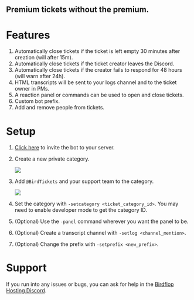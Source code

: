 ## Premium tickets without the premium.

# Features
1. Automatically close tickets if the ticket is left empty 30 minutes after creation (will after 15m).
2. Automatically close tickets if the ticket creator leaves the Discord.
3. Automatically close tickets if the creator fails to respond for 48 hours (will warn after 24h).
4. HTML transcripts will be sent to your logs channel and to the ticket owner in PMs.
5. A reaction panel or commands can be used to open and close tickets.
7. Custom bot prefix.
8. Add and remove people from tickets.

# Setup
1. [Click here](https://discord.com/oauth2/authorize?client_id=809975422640717845&permissions=268560464&scope=bot) to invite the bot to your server.
2. Create a new private category.

   <img src="https://i.imgur.com/JuEkppE.png">
3. Add `@BirdTickets` and your support team to the category.
   
   <img src="https://i.imgur.com/wZiE2KR.png">
4. Set the category with `-setcategory <ticket_category_id>`. You may need to enable developer mode to get the category ID.
5. (Optional) Use the `-panel` command wherever you want the panel to be.
6. (Optional) Create a transcript channel with `-setlog <channel_mention>`.
7. (Optional) Change the prefix with `-setprefix <new_prefix>`.

# Support
If you run into any issues or bugs, you can ask for help in the [Birdflop Hosting Discord](https://discord.gg/ZrRvTMu).
